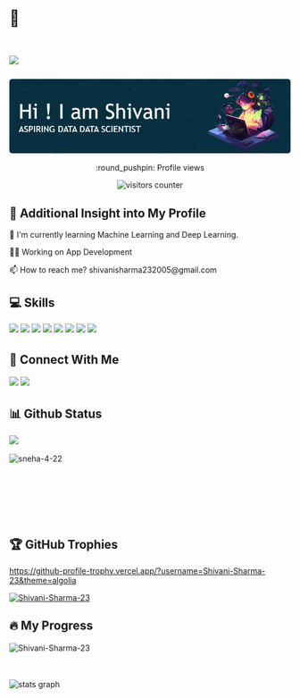 # 🧿
<h1 align="centre">
  <a href="https://git.io/typing-svg">
    <img src="https://readme-typing-svg.herokuapp.com/?lines=Hello,+There!+👋&center=true&size=30">
  </a>
</h1>

<img src="https://github.com/Shivani-Sharma-23/Shivani-Sharma-23/blob/main/github-header-image.png" align="centre"/>

<p align="center">:round_pushpin: Profile views</p>
<div align="center">
    <img alt="visitors counter" src="https://profile-counter.glitch.me/Shivani-Sharma-23/count.svg">
</div>

## 💮 Additional Insight into My Profile
<p>🧠 I'm currently learning Machine Learning and Deep Learning.</p>
<p>👩‍💻 Working on App Development</p>
<p>📫 How to reach me? shivanisharma232005@gmail.com</p>

## 💻 Skills
<p>
<img src="https://img.shields.io/badge/Python-%23ED8B00.svg?style=for-the-badge&logo=Python&logoColor=white" style="margin-bottom: 4px;" height="30px">
<img src="https://img.shields.io/badge/SQL-%23323330.svg?style=for-the-badge&logo=SQL&logoColor=%23F7DF1E" style="margin-bottom: 4px;" height="30px">
<img src="https://img.shields.io/badge/java-%2320232a.svg?style=for-the-badge&logo=java&logoColor=%2361DAFB" style="margin-bottom: 4px;" height="30px">
<img src="https://img.shields.io/badge/html5-%23E34F26.svg?style=for-the-badge&logo=html5&logoColor=white" style="margin-bottom: 4px;" height="30px">
<img src="https://img.shields.io/badge/css3-%231572B6.svg?style=for-the-badge&logo=css3&logoColor=white" style="margin-bottom: 4px;" height="30px">
<img src="https://img.shields.io/badge/javascript-%2320232a.svg?style=for-the-badge&logo=javascript&logoColor=%2361DAFB" style="margin-bottom: 4px;" height="30px">
<img src="https://img.shields.io/badge/C++-%2338B2AC.svg?style=for-the-badge&logo=C++&logoColor=white" style="margin-bottom: 4px;" height="30px">
<img src="https://img.shields.io/badge/git-%23F05033.svg?style=for-the-badge&logo=git&logoColor=white" style="margin-bottom: 4px;" height="30px">
</p>

## 👥 Connect With Me
<p>
<a href="https://www.linkedin.com/in/shivani-sharma-64703424a/"><img src="https://img.shields.io/badge/linkedin-%230077B5.svg?style=for-the-badge&logo=linkedin&logoColor=white" style="margin-bottom: 4px;" height="30px" target="_blank"></a>
<a href="https://leetcode.com/Shivani-2005/"><img src="https://img.shields.io/badge/LeetCode-000000?style=for-the-badge&logo=LeetCode&logoColor=#d16c06" style="margin-bottom: 4px;" height="30px" target="_blank"></a>
</p>


## 📊 Github Status

<a href="https://github.com/Giingu"><img width="50%" src="https://github-readme-stats.vercel.app/api?username=Shivani-Sharma-23&theme=radical&title_color=ff3068?"></a>

<p><img align="left" src="https://github-readme-stats.vercel.app/api/top-langs?username=Shivani-Sharma-23&show_icons=true&locale=en&layout=compact" alt="sneha-4-22" /></p>
<br><br><br>
<br><br><br><br>

## 🏆 GitHub Trophies
https://github-profile-trophy.vercel.app/?username=Shivani-Sharma-23&theme=algolia


<p align="left"> <a href="https://github.com/ryo-ma/github-profile-trophy"><img src="https://github-profile-trophy.vercel.app/?username=Shivani-Sharma-23" alt="Shivani-Sharma-23" /></a> </p>

</p>



## 🔥 My Progress
<p><img align="center" src="https://github-readme-streak-stats.herokuapp.com/?user=Shivani-Sharma-23&" alt="Shivani-Sharma-23" /></p>

 <br>
 <br>
<div>
  <img src="http://github-profile-summary-cards.vercel.app/api/cards/profile-details?username=Shivani-Sharma-23&theme=bear" width=750  alt="stats graph"/>

</div>
<br>
